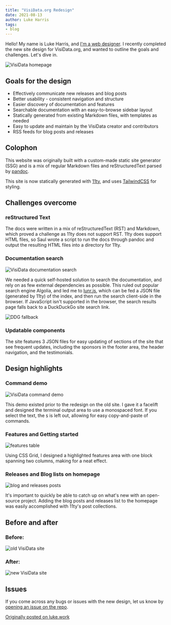 ```yaml
---
title: "VisiData.org Redesign"
date: 2021-08-13
author: Luke Harris
tags:
- blog
---
```


Hello! My name is Luke Harris, and [I'm a web designer](https://luke.work). I recently completed the new site design for VisiData.org, and wanted to outline the goals and challenges. Let's dive in.

![VisiData homepage](/blog/assets/redesign/screenshot1.jpg)


## Goals for the design

* Effectively communicate new releases and blog posts
* Better usability - consistent navigation and structure
* Easier discovery of documentation and features
* Searchable documentation with an easy-to-browse sidebar layout
* Statically generated from existing Markdown files, with templates as needed
* Easy to update and maintain by the VisiData creator and contributors
* RSS feeds for blog posts and releases

## Colophon

This website was originally built with a custom-made static site generator (SSG) and is a mix of regular Markdown files and reStructuredText parsed by [pandoc](https://pandoc.org).

This site is now statically generated with [11ty](https://www.11ty.dev), and uses [TailwindCSS](https://tailwindcss.com) for styling.

## Challenges overcome

### reStructured Text

The docs were written in a mix of reStructuredText (RST) and Markdown, which proved a challenge as 11ty does not support RST. 11ty does support HTML files, so Saul wrote a script to run the docs through pandoc and output the resulting HTML files into a directory for 11ty. 

### Documentation search

![VisiData documentation search](/blog/assets/redesign/screenshot2.jpg)

We needed a quick self-hosted solution to search the documentation, and rely on as few external dependencies as possible. This ruled out popular search engine Algolia, and led me to [lunr.js](https://lunrjs.com), which can be fed a JSON file (generated by 11ty) of the index, and then run the search client-side in the browser. If JavaScript isn't supported in the browser, the search results page falls back to a DuckDuckGo site search link.

![DDG fallback](/blog/assets/redesign/screenshot3.jpg)

### Updatable components

The site features 3 JSON files for easy updating of sections of the site that see frequent updates, including the sponsors in the footer area, the header navigation, and the testimonials.

## Design highlights

### Command demo

![VisiData command demo](/blog/assets/redesign/screenshot4.jpg)

This demo existed prior to the redesign on the old site. I gave it a facelift and designed the terminal output area to use a monospaced font. If you select the text, the `$` is left out, allowing for easy copy-and-paste of commands.

### Features and Getting started

![features table](/blog/assets/redesign/screenshot5.jpg)

Using CSS Grid, I designed a highlighted features area with one block spanning two columns, making for a neat effect.

### Releases and Blog lists on homepage

![blog and releases posts](/blog/assets/redesign/screenshot6.jpg)

It's important to quickly be able to catch up on what's new with an open-source project. Adding the blog posts and releases list to the homepage was easily accomplished with 11ty's post collections.

## Before and after

### Before:

![old VisiData site](/blog/assets/redesign/screenshot7.jpg)

### After:

![new VisiData site](/blog/assets/redesign/screenshot1.jpg)

## Issues

If you come across any bugs or issues with the new design, let us know by [opening an issue on the repo](https://github.com/visidata/visidata.org/issues).

[Originally posted on luke.work](https://luke.work/blog/2021/08/visidata-redesign/)